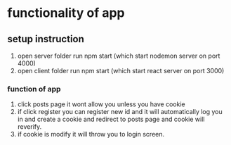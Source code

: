 # functionality of app

## setup instruction

1. open server folder run npm start (which start nodemon server on port 4000)
2. open client folder run npm start (which start react server on port 3000)

### function of app

1. click posts page it wont allow you unless you have cookie
2. if click register you can register new id and it will automatically log you in and create a cookie and redirect to
   posts page and cookie will reverify.
3. if cookie is modify it will throw you to login screen.
